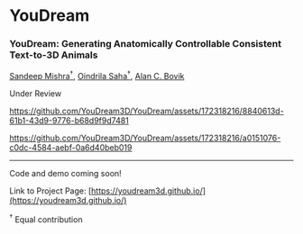 # YouDream

### YouDream: Generating Anatomically Controllable Consistent Text-to-3D Animals
[Sandeep Mishra<sup>†</sup>](https://sandeep-sm.github.io/), [Oindrila Saha<sup>†</sup>](http://oindrilasaha.github.io), [Alan C. Bovik](https://www.ece.utexas.edu/people/faculty/alan-bovik) 

Under Review



https://github.com/YouDream3D/YouDream/assets/172318216/8840613d-61b1-43d9-9776-b68d9f9d7481



https://github.com/YouDream3D/YouDream/assets/172318216/a0151076-c0dc-4584-aebf-0a6d40beb019



---
Code and demo coming soon!

Link to Project Page: [https://youdream3d.github.io/](https://youdream3d.github.io/)

<sup>†</sup> Equal contribution
